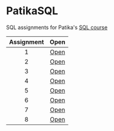 # PatikaSQL

SQL assignments for Patika's [SQL course](https://academy.patika.dev/tr/courses/sql)

| Assignment |          Open           |
| :--------: | :---------------------: |
|     1      | [Open](./assignment-1/) |
|     2      | [Open](./assignment-2/) |
|     3      | [Open](./assignment-3/) |
|     4      | [Open](./assignment-4/) |
|     5      | [Open](./assignment-5/) |
|     6      | [Open](./assignment-6/) |
|     7      | [Open](./assignment-7/) |
|     8      | [Open](./assignment-8/) |

